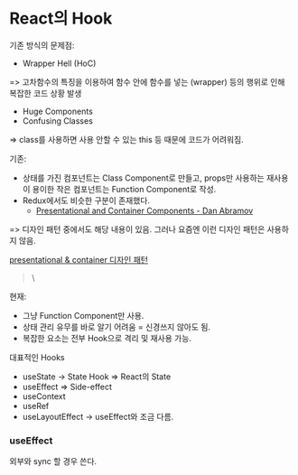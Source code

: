 # React의 Hook

기존 방식의 문제점:

* Wrapper Hell (HoC)

\=> 고차함수의 특징을 이용하여 함수 안에 함수를 넣는 (wrapper) 등의 행위로 인해 복잡한 코드 상황 발생

* Huge Components
* Confusing Classes

\=> class를 사용하면 사용 안할 수 있는 this 등 때문에 코드가 어려워짐.

기존:

* 상태를 가진 컴포넌트는 Class Component로 만들고, props만 사용하는 재사용이 용이한 작은 컴포넌트는 Function Component로 작성.
* Redux에서도 비슷한 구분이 존재했다.
  * [Presentational and Container Components - Dan Abramov](https://medium.com/@dan\_abramov/smart-and-dumb-components-7ca2f9a7c7d0)

\=> 디자인 패턴 중에서도 해당 내용이 있음. 그러나 요즘엔 이런 디자인 패턴은 사용하지 않음.

[presentational & container 디자인 패턴](https://kyounghwan01.github.io/blog/React/container-presenter-dessign-pattern/)

> \
>

현재:

* 그냥 Function Component만 사용.
* 상태 관리 유무를 바로 알기 어려움 = 신경쓰지 않아도 됨.
* 복잡한 요소는 전부 Hook으로 격리 및 재사용 가능.



대표적인 Hooks

* useState → State Hook ⇒ React의 State
* useEffect ⇒ Side-effect
* useContext
* useRef
* useLayoutEffect → useEffect와 조금 다름.



### useEffect

외부와 sync 할 경우 쓴다.



